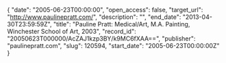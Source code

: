 {
  "date": "2005-06-23T00:00:00", 
  "open_access": false, 
  "target_url": "http://www.paulinepratt.com/", 
  "description": "", 
  "end_date": "2013-04-30T23:59:59Z", 
  "title": "Pauline Pratt: Medical/Art, M.A. Painting, Winchester School of Art, 2003", 
  "record_id": "20050623T000000/AcZAJ1kzp3BY/k9MC6fXAA==", 
  "publisher": "paulinepratt.com", 
  "slug": 120594, 
  "start_date": "2005-06-23T00:00:00Z"
}

